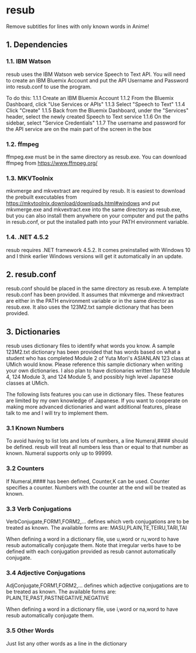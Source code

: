 # resub
Remove subtitles for lines with only known words in Anime!

## 1. Dependencies

### 1.1. IBM Watson 

resub uses the IBM Watson web service Speech to Text API. You will need to create an IBM Bluemix Account and put the 
API Username and Password into resub.conf to use the program. 

To do this:
  1.1.1 Create an IBM Bluemix Account
  1.1.2 From the Bluemix Dashboard, click "Use Services or APIs"
  1.1.3 Select "Speech to Text"
  1.1.4 Click "Create"
  1.1.5 Back from the Bluemix Dashboard, under the "Services" header, select the newly created Speech to Text service
  1.1.6 On the sidebar, select "Service Credentials"
  1.1.7 The username and password for the API service are on the main part of the screen in the box
  
### 1.2. ffmpeg

ffmpeg.exe must be in the same directory as resub.exe. You can download ffmpeg from https://www.ffmpeg.org/

### 1.3. MKVToolnix

mkvmerge and mkvextract are required by resub. It is easiest to download the prebuilt executables from 
https://mkvtoolnix.download/downloads.html#windows and put mkvmerge.exe and mkvextract.exe into the same directory as resub.exe, but you can also install them anywhere on your computer and put the paths in resub.conf, or put the
installed path into your PATH environment variable. 

### 1.4. .NET 4.5.2

resub requires .NET framework 4.5.2. It comes preinstalled with Windows 10 and I think earlier Windows versions will 
get it automatically in an update. 

## 2. resub.conf

resub.conf should be placed in the same directory as resub.exe. A template resub.conf has been provided. It assumes
that mkvmerge and mkvextract are either in the PATH environment variable or in the same director as resub.exe. It
also uses the 123M2.txt sample dictionary that has been provided. 

## 3. Dictionaries

resub uses dictionary files to identify what words you know. A sample 123M2.txt dictionary has been provided that
has words based on what a student who has completed Module 2 of Yuta Mori's ASIANLAN 123 class at UMich would know.
Please reference this sample dictionary when writing your own dictionaries. I also plan to have dictionaries 
written for 123 Module 4, 124 Module 3, and 124 Module 5, and possibly high level Japanese classes at UMich. 

The following lists features you can use in dictionary files. These features are limited by my own knowledge of 
Japanese. If you want to cooperate on making more advanced dictionaries and want additional features, please talk 
to me and I will try to implement them. 

### 3.1 Known Numbers

To avoid having to list lots and lots of numbers, a line Numeral,#### should be defined. resub will treat all 
numbers less than or equal to that number as known. Numeral supports only up to 99999. 

### 3.2 Counters

If Numeral,#### has been defined, Counter,K can be used. Counter specifies a counter. Numbers with the counter at
the end will be treated as known. 

### 3.3 Verb Conjugations

VerbConjugate,FORM1,FORM2,... defines which verb conjugations are to be treated as known. The available forms are: 
MASU,PLAIN,TE,TEIRU,TARI,TAI

When defining a word in a dictionary file, use u,word or ru,word to have resub automatically conjugate them. Note
that irregular verbs have to be defined with each conjugation provided as resub cannot automatically conjugate.

### 3.4 Adjective Conjugations

AdjConjugate,FORM1,FORM2,... defines which adjective conjugations are to be treated as known. The available forms 
are: PLAIN,TE,PAST,PASTNEGATIVE,NEGATIVE

When defining a word in a dictionary file, use i,word or na,word to have resub automatically conjugate them. 

### 3.5 Other Words

Just list any other words as a line in the dictionary
